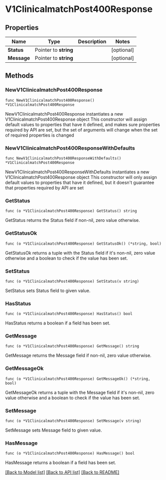 # V1ClinicalmatchPost400Response

## Properties

Name | Type | Description | Notes
------------ | ------------- | ------------- | -------------
**Status** | Pointer to **string** |  | [optional] 
**Message** | Pointer to **string** |  | [optional] 

## Methods

### NewV1ClinicalmatchPost400Response

`func NewV1ClinicalmatchPost400Response() *V1ClinicalmatchPost400Response`

NewV1ClinicalmatchPost400Response instantiates a new V1ClinicalmatchPost400Response object
This constructor will assign default values to properties that have it defined,
and makes sure properties required by API are set, but the set of arguments
will change when the set of required properties is changed

### NewV1ClinicalmatchPost400ResponseWithDefaults

`func NewV1ClinicalmatchPost400ResponseWithDefaults() *V1ClinicalmatchPost400Response`

NewV1ClinicalmatchPost400ResponseWithDefaults instantiates a new V1ClinicalmatchPost400Response object
This constructor will only assign default values to properties that have it defined,
but it doesn't guarantee that properties required by API are set

### GetStatus

`func (o *V1ClinicalmatchPost400Response) GetStatus() string`

GetStatus returns the Status field if non-nil, zero value otherwise.

### GetStatusOk

`func (o *V1ClinicalmatchPost400Response) GetStatusOk() (*string, bool)`

GetStatusOk returns a tuple with the Status field if it's non-nil, zero value otherwise
and a boolean to check if the value has been set.

### SetStatus

`func (o *V1ClinicalmatchPost400Response) SetStatus(v string)`

SetStatus sets Status field to given value.

### HasStatus

`func (o *V1ClinicalmatchPost400Response) HasStatus() bool`

HasStatus returns a boolean if a field has been set.

### GetMessage

`func (o *V1ClinicalmatchPost400Response) GetMessage() string`

GetMessage returns the Message field if non-nil, zero value otherwise.

### GetMessageOk

`func (o *V1ClinicalmatchPost400Response) GetMessageOk() (*string, bool)`

GetMessageOk returns a tuple with the Message field if it's non-nil, zero value otherwise
and a boolean to check if the value has been set.

### SetMessage

`func (o *V1ClinicalmatchPost400Response) SetMessage(v string)`

SetMessage sets Message field to given value.

### HasMessage

`func (o *V1ClinicalmatchPost400Response) HasMessage() bool`

HasMessage returns a boolean if a field has been set.


[[Back to Model list]](../README.md#documentation-for-models) [[Back to API list]](../README.md#documentation-for-api-endpoints) [[Back to README]](../README.md)


